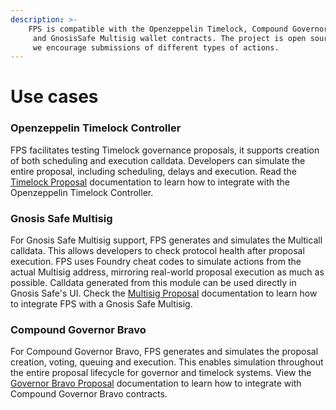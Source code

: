 ```yaml
---
description: >-
    FPS is compatible with the Openzeppelin Timelock, Compound Governor Bravo,
     and GnosisSafe Multisig wallet contracts. The project is open source and
     we encourage submissions of different types of actions.
---
```


# Use cases

### Openzeppelin Timelock Controller

FPS facilitates testing Timelock governance proposals, it supports creation
of both scheduling and execution calldata. Developers can simulate the
entire proposal, including scheduling, delays and execution. Read
the [Timelock Proposal](../guides/timelock-proposal.md) documentation to
learn how to integrate with the Openzeppelin Timelock Controller.

### Gnosis Safe Multisig

For Gnosis Safe Multisig support, FPS generates and simulates the Multicall
calldata. This allows developers to check protocol health after proposal
execution. FPS uses Foundry cheat codes to simulate actions from the actual
Multisig address, mirroring real-world proposal execution as much as possible. Calldata
generated from this module can be used directly in Gnosis Safe's UI. Check the
[Multisig Proposal](../guides/multisig-proposal.md) documentation to learn how to integrate FPS with a Gnosis Safe Multisig.

### Compound Governor Bravo

For Compound Governor Bravo, FPS generates and simulates the
proposal creation, voting, queuing and execution.
This enables simulation throughout the entire proposal lifecycle for governor and timelock systems.
View the [Governor Bravo Proposal](../guides/governor-bravo-proposal.md) documentation to learn
how to integrate with Compound Governor Bravo contracts.
